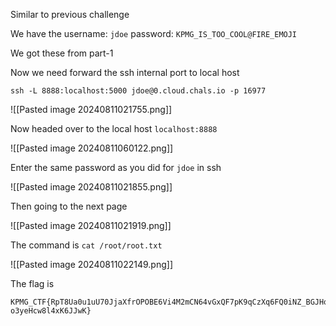 

Similar to previous challenge

We have the username: `jdoe`
password: `KPMG_IS_TOO_COOL@FIRE_EMOJI`

We got these from part-1

Now we need forward the ssh internal port to local host

`ssh -L 8888:localhost:5000 jdoe@0.cloud.chals.io -p 16977`

![[Pasted image 20240811021755.png]]

Now headed over to the local host `localhost:8888`

![[Pasted image 20240811060122.png]]

Enter the same password as you did for `jdoe` in ssh

![[Pasted image 20240811021855.png]]

Then going to the next page

![[Pasted image 20240811021919.png]]

The command is `cat /root/root.txt`

![[Pasted image 20240811022149.png]]


The flag is
```
KPMG_CTF{RpT8Ua0u1uU70JjaXfrOPOBE6Vi4M2mCN64vGxQF7pK9qCzXq6FQ0iNZ_BGJHq3VVtVi4zQ_frMRqFu1LST70p-o3yeHcw8l4xK6JJwK} 
```


